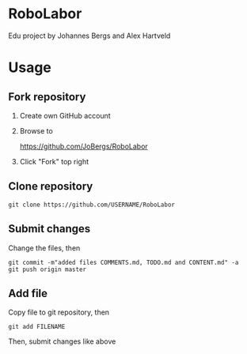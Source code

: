 # RoboLabor
Edu project by Johannes Bergs and Alex Hartveld

Usage
==========

Fork repository
-----------------------
1. Create own GitHub account
2. Browse to

    https://github.com/JoBergs/RoboLabor

3. Click "Fork" top right

Clone repository
------------------------

    git clone https://github.com/USERNAME/RoboLabor


Submit changes
-------------------------------
Change the files, then

    git commit -m"added files COMMENTS.md, TODO.md and CONTENT.md" -a
    git push origin master

Add file
---------------------
Copy file to git repository, then

    git add FILENAME

Then, submit changes like above